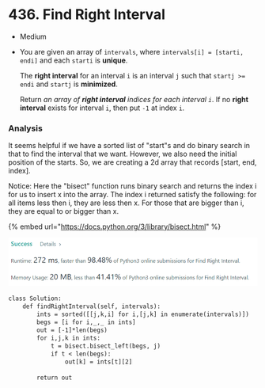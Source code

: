 # 436. Find Right Interval

* Medium
*   You are given an array of `intervals`, where `intervals[i] = [starti, endi]` and each `starti` is **unique**.

    The **right interval** for an interval `i` is an interval `j` such that `startj >= endi` and `startj` is **minimized**.

    Return _an array of **right interval** indices for each interval `i`_. If no **right interval** exists for interval `i`, then put `-1` at index `i`.

### Analysis&#x20;

It seems helpful if we have a sorted list of "start"s and do binary search in that to find the interval that we want. However, we also need the initial position of the starts. So, we are creating a 2d array that records \[start, end, index].&#x20;

Notice: Here the "bisect" function runs binary search and returns the index i for us to insert x into the array. The index i returned satisfy the following: for all items less then i, they are less then x. For those that are bigger than i, they are equal to or bigger than x.&#x20;

{% embed url="https://docs.python.org/3/library/bisect.html" %}

&#x20;

![](<../../../../.gitbook/assets/image (10).png>)

```
class Solution:
    def findRightInterval(self, intervals):
        ints = sorted([[j,k,i] for i,[j,k] in enumerate(intervals)])
        begs = [i for i,_,_ in ints]
        out = [-1]*len(begs)
        for i,j,k in ints:
            t = bisect.bisect_left(begs, j)
            if t < len(begs):
                out[k] = ints[t][2]
        
        return out
```
